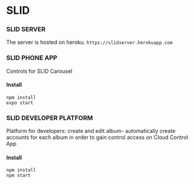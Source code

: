# SLID
### SLID SERVER
The server is hosted on heroku. `https://slidserver.herokuapp.com`
### SLID PHONE APP
Controls for SLID Carousel
#### Install <br>
`npm install` <br>
`expo start`
### SLID DEVELOPER PLATFORM
Platform for developers: create and edit album- automatically create accounts for each album in order to gain control access on Cloud Control App
#### Install <br>
`npm install` <br>
`npm start`
